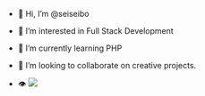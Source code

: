 - 👋 Hi, I’m @seiseibo
- 👀 I’m interested in Full Stack Development
- 🌱 I’m currently learning PHP
- 💞️ I’m looking to collaborate on creative projects.

- 👁 ![](https://komarev.com/ghpvc/?username=seiseibo&color=blueviolet&style=flat-square)


<!---
seiseibo/seiseibo is a ✨ special ✨ repository because its `README.md` (this file) appears on your GitHub profile.
You can click the Preview link to take a look at your changes.
--->
<!---
seiseibo/seiseibo is a ✨ special ✨ repository because its `README.md` (this file) appears on your GitHub profile.
You can click the Preview link to take a look at your changes.
--->
<!---
seiseibo/seiseibo is a ✨ special ✨ repository because its `README.md` (this file) appears on your GitHub profile.
You can click the Preview link to take a look at your changes.
--->

<!---
seiseibo/seiseibo is a ✨ special ✨ repository because its `README.md` (this file) appears on your GitHub profile.
You can click the Preview link to take a look at your changes.
--->

<!---
seiseibo/seiseibo is a ✨ special ✨ repository because its `README.md` (this file) appears on your GitHub profile.
You can click the Preview link to take a look at your changes.
--->
